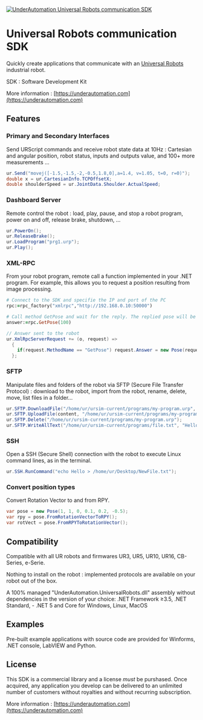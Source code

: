 [![UnderAutomation Universal Robots communication SDK](https://underautomation.com/cover.png)](https://underautomation.com)

# Universal Robots communication SDK

Quickly create applications that communicate with an [Universal Robots](https://www.universal-robots.com) industrial robot.

SDK : Software Development Kit

More information : [https://underautomation.com](https://underautomation.com)

## Features

### Primary and Secondary Interfaces
Send URScript commands and receive robot state data at 10Hz : Cartesian and angular position, robot status, inputs and outputs value, and 100+ more measurements ...
``` c#
ur.Send("movej([-1.5,-1.5,-2,-0.5,1.8,0],a=1.4, v=1.05, t=0, r=0)");
double x = ur.CartesianInfo.TCPOffsetX;
double shoulderSpeed = ur.JointData.Shoulder.ActualSpeed;
```

### Dashboard Server
Remote control the robot : load, play, pause, and stop a robot program, power on and off, release brake, shutdown, ...
``` c#
ur.PowerOn();
ur.ReleaseBrake();
ur.LoadProgram("prg1.urp");
ur.Play();
```

### XML-RPC
From your robot program, remote call a function implemented in your .NET program. For example, this allows you to request a position resulting from image processing.
``` ruby
# Connect to the SDK and specifie the IP and port of the PC
rpc:=rpc_factory("xmlrpc","http://192.168.0.10:50000")

# Call method GetPose and wait for the reply. The replied pose will be assigned in variable "answer"
answer:=rpc.GetPose(100)
```

``` c#
// Answer sent to the robot
ur.XmlRpcServerRequest += (o, request) =>
  {
    if(request.MethodName == "GetPose") request.Answer = new Pose(request.Arguments[0], 200, 100, 0, 0, 0);
  };
```

### SFTP
Manipulate files and folders of the robot via SFTP (Secure File Transfer Protocol) : download to the robot, import from the robot, rename, delete, move, list files in a folder...
``` c#
ur.SFTP.DownloadFile("/home/ur/ursim-current/programs/my-program.urp", content);
ur.SFTP.UploadFile(content, "/home/ur/ursim-current/programs/my-program.urp");
ur.SFTP.Delete("/home/ur/ursim-current/programs/my-program.urp");
ur.SFTP.WriteAllText("/home/ur/ursim-current/programs/file.txt", "Hello !");
```

### SSH
Open a SSH (Secure Shell) connection with the robot to execute Linux command lines, as in the terminal.
``` c#
ur.SSH.RunCommand("echo Hello > /home/ur/Desktop/NewFile.txt");
```

### Convert position types
Convert Rotation Vector to and from RPY.
``` c#
var pose = new Pose(1, 1, 0, 0.1, 0.2, -0.5);
var rpy = pose.FromRotationVectorToRPY();
var rotVect = pose.FromRPYToRotationVector();
```

## Compatibility
Compatible with all UR robots and firmwares UR3, UR5, UR10, UR16, CB-Series, e-Serie. 

Nothing to install on the robot : implemented protocols are available on your robot out of the box.

A 100% managed "UnderAutomation.UniversalRobots.dll" assembly without dependencies in the version of your choice: .NET Framework ≥3.5, .NET Standard, - .NET 5 and Core for Windows, Linux, MacOS

## Examples
Pre-built example applications with source code are provided for Winforms, .NET console, LabVIEW and Python.

## License
This SDK is a commercial library and a license *must* be purshased. Once acquired, any application you develop can be delivered to an unlimited number of customers without royalties and without recurring subscription.

More information : [https://underautomation.com](https://underautomation.com)

